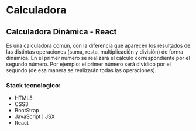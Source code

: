 # Calculadora

## Calculadora Dinámica - React 
Es una calculadora común, con la diferencia que aparecen los resultados de las distintas operaciones (suma, resta, multiplicación y división) de forma dinámica.
En el primer número se realizará el cálculo correspondiente por el segundo número. Por ejemplo: el primer número será dividido por el segundo (de esa manera se realizarán todas las operaciones). 

### Stack tecnologico:

- HTML5
- CSS3
- BootStrap
- JavaScript | JSX
- React

